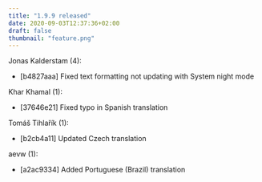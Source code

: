 ```yaml
---
title: "1.9.9 released"
date: 2020-09-03T12:37:36+02:00
draft: false
thumbnail: "feature.png"
---
```


Jonas Kalderstam (4):
  * [b4827aaa] Fixed text formatting not updating with System night mode

Khar Khamal (1):
  * [37646e21] Fixed typo in Spanish translation

Tomáš Tihlařík (1):
  * [b2cb4a11] Updated Czech translation

aevw (1):
  * [a2ac9334] Added Portuguese (Brazil) translation

